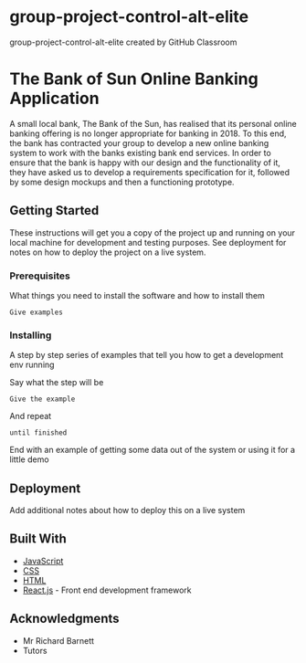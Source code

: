 # group-project-control-alt-elite
group-project-control-alt-elite created by GitHub Classroom

# The Bank of Sun Online Banking Application

A small local bank, The Bank of the Sun, has realised that its personal online banking offering is no longer
appropriate for banking in 2018. To this end, the bank has contracted your group to develop a new online
banking system to work with the banks existing bank end services. In order to ensure that the bank is happy
with our design and the functionality of it, they have asked us to develop a requirements specification for it,
followed by some design mockups and then a functioning prototype.


## Getting Started

These instructions will get you a copy of the project up and running on your local machine for development and testing purposes. See deployment for notes on how to deploy the project on a live system.

### Prerequisites

What things you need to install the software and how to install them

```
Give examples
```

### Installing

A step by step series of examples that tell you how to get a development env running

Say what the step will be

```
Give the example
```

And repeat

```
until finished
```

End with an example of getting some data out of the system or using it for a little demo


## Deployment

Add additional notes about how to deploy this on a live system

## Built With

* [JavaScript](http://www.dropwizard.io/1.0.2/docs/) 
* [CSS](http://www.dropwizard.io/1.0.2/docs/) 
* [HTML](https://maven.apache.org/) 
* [React.js](https://rometools.github.io/rome/) - Front end development framework


## Acknowledgments
* Mr Richard Barnett
* Tutors
